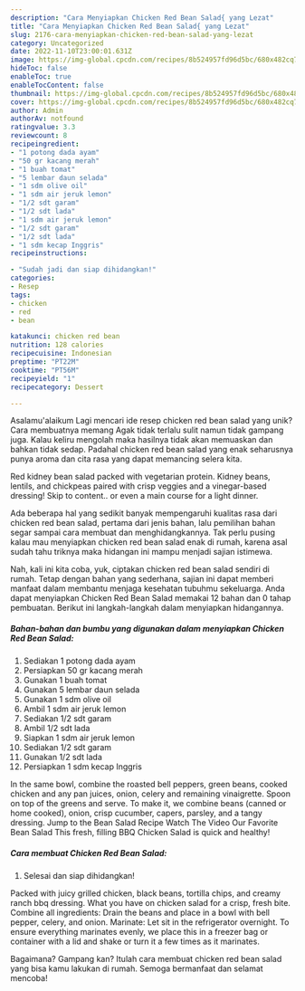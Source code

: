 ```yaml
---
description: "Cara Menyiapkan Chicken Red Bean Salad{ yang Lezat"
title: "Cara Menyiapkan Chicken Red Bean Salad{ yang Lezat"
slug: 2176-cara-menyiapkan-chicken-red-bean-salad-yang-lezat
category: Uncategorized
date: 2022-11-10T23:00:01.631Z
image: https://img-global.cpcdn.com/recipes/8b524957fd96d5bc/680x482cq70/chicken-red-bean-salad-foto-resep-utama.jpg
hideToc: false
enableToc: true
enableTocContent: false
thumbnail: https://img-global.cpcdn.com/recipes/8b524957fd96d5bc/680x482cq70/chicken-red-bean-salad-foto-resep-utama.jpg
cover: https://img-global.cpcdn.com/recipes/8b524957fd96d5bc/680x482cq70/chicken-red-bean-salad-foto-resep-utama.jpg
author: Admin
authorAv: notfound
ratingvalue: 3.3
reviewcount: 8
recipeingredient:
- "1 potong dada ayam"
- "50 gr kacang merah"
- "1 buah tomat"
- "5 lembar daun selada"
- "1 sdm olive oil"
- "1 sdm air jeruk lemon"
- "1/2 sdt garam"
- "1/2 sdt lada"
- "1 sdm air jeruk lemon"
- "1/2 sdt garam"
- "1/2 sdt lada"
- "1 sdm kecap Inggris"
recipeinstructions:

- "Sudah jadi dan siap dihidangkan!"
categories:
- Resep
tags:
- chicken
- red
- bean

katakunci: chicken red bean 
nutrition: 128 calories
recipecuisine: Indonesian
preptime: "PT22M"
cooktime: "PT56M"
recipeyield: "1"
recipecategory: Dessert

---
```



Asalamu'alaikum Lagi mencari ide resep chicken red bean salad yang unik? Cara membuatnya memang Agak tidak terlalu sulit namun tidak gampang juga. Kalau keliru mengolah maka hasilnya tidak akan memuaskan dan bahkan tidak sedap. Padahal chicken red bean salad yang enak seharusnya punya aroma dan cita rasa yang dapat memancing selera kita.


Red kidney bean salad packed with vegetarian protein. Kidney beans, lentils, and chickpeas paired with crisp veggies and a vinegar-based dressing! Skip to content.. or even a main course for a light dinner.

Ada beberapa hal yang sedikit banyak mempengaruhi kualitas rasa dari chicken red bean salad, pertama dari jenis bahan, lalu pemilihan bahan segar sampai cara membuat dan menghidangkannya. Tak perlu pusing kalau mau menyiapkan chicken red bean salad enak di rumah, karena asal sudah tahu triknya maka hidangan ini mampu menjadi sajian istimewa.


Nah, kali ini kita coba, yuk, ciptakan chicken red bean salad sendiri di rumah. Tetap dengan bahan yang sederhana, sajian ini dapat memberi manfaat dalam membantu menjaga kesehatan tubuhmu sekeluarga. Anda dapat menyiapkan Chicken Red Bean Salad memakai 12 bahan dan 0 tahap pembuatan. Berikut ini langkah-langkah dalam menyiapkan hidangannya.

<!--inarticleads1-->

##### Bahan-bahan dan bumbu yang digunakan dalam menyiapkan Chicken Red Bean Salad:

1. Sediakan 1 potong dada ayam
1. Persiapkan 50 gr kacang merah
1. Gunakan 1 buah tomat
1. Gunakan 5 lembar daun selada
1. Gunakan 1 sdm olive oil
1. Ambil 1 sdm air jeruk lemon
1. Sediakan 1/2 sdt garam
1. Ambil 1/2 sdt lada
1. Siapkan 1 sdm air jeruk lemon
1. Sediakan 1/2 sdt garam
1. Gunakan 1/2 sdt lada
1. Persiapkan 1 sdm kecap Inggris


In the same bowl, combine the roasted bell peppers, green beans, cooked chicken and any pan juices, onion, celery and remaining vinaigrette. Spoon on top of the greens and serve. To make it, we combine beans (canned or home cooked), onion, crisp cucumber, capers, parsley, and a tangy dressing. Jump to the Bean Salad Recipe Watch The Video Our Favorite Bean Salad This fresh, filling BBQ Chicken Salad is quick and healthy! 

<!--inarticleads2-->

##### Cara membuat Chicken Red Bean Salad:


1. Selesai dan siap dihidangkan!

Packed with juicy grilled chicken, black beans, tortilla chips, and creamy ranch bbq dressing. What you have on chicken salad for a crisp, fresh bite. Combine all ingredients: Drain the beans and place in a bowl with bell pepper, celery, and onion. Marinate: Let sit in the refrigerator overnight. To ensure everything marinates evenly, we place this in a freezer bag or container with a lid and shake or turn it a few times as it marinates. 

Bagaimana? Gampang kan? Itulah cara membuat chicken red bean salad yang bisa kamu lakukan di rumah. Semoga bermanfaat dan selamat mencoba!
